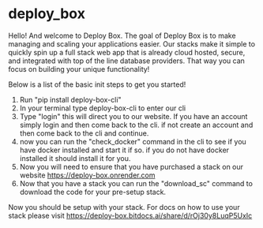 # deploy_box

Hello! And welcome to Deploy Box. The goal of Deploy Box is to make 
managing and scaling your applications easier. Our stacks make it simple to quickly
spin up a full stack web app that is already cloud hosted, secure, and integrated
with top of the line database providers. That way you can focus on building your 
unique functionality!

Below is a list of the basic init steps to get you started!

1. Run "pip install deploy-box-cli"
2. In your terminal type deploy-box-cli to enter our cli
3. Type "login" this will direct you to our website. If you have an account simply login and then come back to the cli. 
if not create an account and then come back to the cli and continue.
4. now you can run the "check_docker" command in the cli to see if you have docker installed and start it if so.
if you do not have docker installed it should install it for you.
5. Now you will need to ensure that you have purchased a stack on our website https://deploy-box.onrender.com
6. Now that you have a stack you can run the "download_sc" command to download the code for your pre-setup stack.


Now you should be setup with your stack. For docs on how to use your stack please visit https://deploy-box.bitdocs.ai/share/d/rOj30y8LuqP5UxIc

